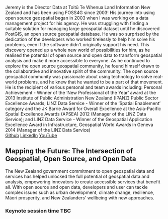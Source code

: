Jeremy is the Director Data at Toitū Te Whenua Land Information New Zealand and has been using FOSS4G since 2003! His journey into using open source geospatial began in 2003 when I was working on a data management project for his agency. He was struggling with finding a suitable solution for managing large geospatial dataset until he discovered PostGIS, an open source geospatial database. He was so surprised by the dedication of the developers who worked tirelessly to help him solve his problems, even if the software didn't originally support his need. This discovery opened up a whole new world of possibilities for him, as he realised the potential of open source and open data to transform geospatial analysis and make it more accessible to everyone. 
As he continued to explore the open source geospatial community, he found himself drawn to the collaborative and innovative spirit of the community. The open source geospatial community was passionate about using technology to solve real-world problems, and he knew that he wanted to be a part of that movement. 
He is the recipient of various personal and team awards including: Personal Achievement - Winner of the ‘New Professional of the Year’ award at the 2013 Institute of Public Administration New Zealand (IPANZ) Public Sector Excellence Awards; LINZ Data Service - Winner of the ‘Spatial Enablement’ category and the JK Barrie Award for Overall Excellence at the Asia-Pacific Spatial Excellence Awards (APSEA) 2012 (Manager of the LINZ Data Service); and LINZ Data Service - Winner of the Geospatial Application Excellence Award in Infrastructure, Geospatial World Awards in Geneva 2014  (Manager of the LINZ Data Service)
 <br/>
[Github](https://github.com/palmerj) [LinkedIn](https://nz.linkedin.com/in/jeremypalmernz) [YouTube](https://www.youtube.com/watch?v=hiHpteHjz3A)<br/>
## Mapping the Future: The Intersection of Geospatial, Open Source, and Open Data<br/>
The New Zealand government commitment to open geospatial data and services has helped unlocked the full potential of geospatial data and analysis, empowering innovators to create accessible services that benefit all. With open source and open data, developers and user can tackle complex issues such as urban development, climate change, resilience, Māori prosperity, and New Zealanders' wellbeing with new approaches. <br/>
### Keynote session time TBC